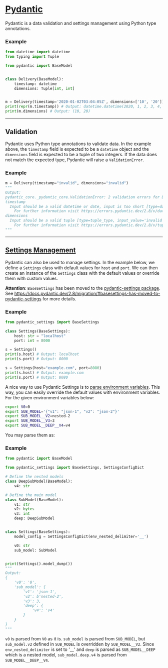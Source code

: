# [Pydantic](https://docs.pydantic.dev/latest/)

Pydantic is a data validation and settings management using Python type annotations.

### Example
```python
from datetime import datetime
from typing import Tuple

from pydantic import BaseModel


class Delivery(BaseModel):
    timestamp: datetime
    dimensions: Tuple[int, int]


m = Delivery(timestamp='2020-01-02T03:04:05Z', dimensions=['10', '20'])
print(repr(m.timestamp)) # Output: datetime.datetime(2020, 1, 2, 3, 4, 5, tzinfo=TzInfo(UTC))
print(m.dimensions) # Output: (10, 20)
```

---

## Validation

Pydantic uses Python type annotations to validate data. In the example above, the `timestamp` field is expected to be a `datetime` object and the `dimensions` field is expected to be a tuple of two integers. If the data does not match the expected type, Pydantic will raise a `ValidationError`.

### Example
```python
m = Delivery(timestamp="invalid", dimensions="invalid")
"""
Output:
pydantic_core._pydantic_core.ValidationError: 2 validation errors for Delivery
timestamp
  Input should be a valid datetime or date, input is too short [type=datetime_from_date_parsing, input_value='invalid', input_type=str]
    For further information visit https://errors.pydantic.dev/2.8/v/datetime_from_date_parsing
dimensions
  Input should be a valid tuple [type=tuple_type, input_value='invalid', input_type=str]
    For further information visit https://errors.pydantic.dev/2.8/v/tuple_type
"""
```

---

## [Settings Management](https://docs.pydantic.dev/latest/concepts/pydantic_settings/)

Pydantic can also be used to manage settings. In the example below, we define a `Settings` class with default values for `host` and `port`. We can then create an instance of the `Settings` class with the default values or override them with custom values.

**Attention**: `BaseSettings` has been moved to the [pydantic-settings package](https://github.com/pydantic/pydantic-settings). See https://docs.pydantic.dev/2.8/migration/#basesettings-has-moved-to-pydantic-settings for more details.

### Example
```python
from pydantic_settings import BaseSettings

class Settings(BaseSettings):
    host: str = "localhost"
    port: int = 8000

s = Settings()
print(s.host) # Output: localhost
print(s.port) # Output: 8000

s = Settings(host="example.com", port=8080)
print(s.host) # Output: example.com
print(s.port) # Output: 8080
```

A nice way to use Pydantic Settings is to [parse environment variables](https://docs.pydantic.dev/latest/concepts/pydantic_settings/#parsing-environment-variable-values). This way, you can easily override the default values with environment variables. For the given environment variables below:

```bash
export V0=0
export SUB_MODEL='{"v1": "json-1", "v2": "json-2"}'
export SUB_MODEL__V2=nested-2
export SUB_MODEL__V3=3
export SUB_MODEL__DEEP__V4=v4
```

You may parse them as:

### Example
```python
from pydantic import BaseModel

from pydantic_settings import BaseSettings, SettingsConfigDict

# Define the nested models
class DeepSubModel(BaseModel):  
    v4: str

# Define the main model
class SubModel(BaseModel):  
    v1: str
    v2: bytes
    v3: int
    deep: DeepSubModel


class Settings(BaseSettings):
    model_config = SettingsConfigDict(env_nested_delimiter='__')

    v0: str
    sub_model: SubModel


print(Settings().model_dump())
"""
Output:
{
    'v0': '0',
    'sub_model': {
        'v1': 'json-1', 
        'v2': b'nested-2', 
        'v3': 3, 
        'deep': {
            'v4': 'v4'
        }
    }
}
"""
```

`v0` is parsed from `V0` as it is. `sub_model` is parsed from `SUB_MODEL`, but `sub_model.v2` defined in `SUB_MODEL` is overridden by `SUB_MODEL__V2`. Since `env_nested_delimiter` is set to '__' and `deep` is parsed as `SUB_MODEL__DEEP` which is a nested model, `sub_model.deep.v4` is parsed from `SUB_MODEL__DEEP__V4`.
